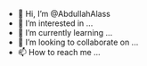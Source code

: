 - 👋 Hi, I’m @AbdullahAlass
- 👀 I’m interested in ...
- 🌱 I’m currently learning ...
- 💞️ I’m looking to collaborate on ...
- 📫 How to reach me ...

<!---
AbdullahAlass/AbdullahAlass is a ✨ special ✨ repository because its `README.md` (this file) appears on your GitHub profile.
You can click the Preview link to take a look at your changes.
--->
